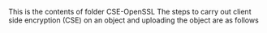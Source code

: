 This is the contents of folder CSE-OpenSSL
The steps to carry out client side encryption (CSE) on an object and uploading the object are as follows


